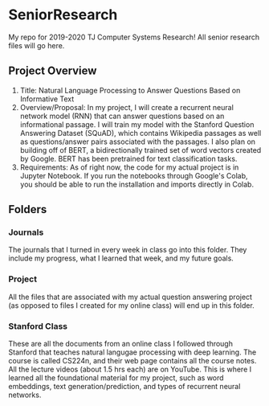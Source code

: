 # SeniorResearch

My repo for 2019-2020 TJ Computer Systems Research! All senior research files will go here.

## Project Overview
1. Title: Natural Language Processing to Answer Questions Based on Informative Text <br>
2. Overview/Proposal: In my project, I will create a recurrent neural network model (RNN) that can answer questions based on an informational passage. I will train my model with the Stanford Question Answering Dataset (SQuAD), which contains Wikipedia passages as well as questions/answer pairs associated with the passages. I also plan on building off of BERT, a bidirectionally trained set of word vectors created by Google. BERT has been pretrained for text classification tasks. <br>
3. Requirements: As of right now, the code for my actual project is in Jupyter Notebook. If you run the notebooks through Google's Colab, you should be able to run the installation and imports directly in Colab. <br>


## Folders

### Journals
The journals that I turned in every week in class go into this folder. They include my progress, what I learned that week, and my future goals.

### Project
All the files that are associated with my actual question answering project (as opposed to files I created for my online class) will end up in this folder.

### Stanford Class
These are all the documents from an online class I followed through Stanford that teaches natural langugae processing with deep learning. The course is called CS224n, and their web page contains all the course notes. All the lecture videos (about 1.5 hrs each) are on YouTube. This is where I learned all the foundational material for my project, such as word embeddings, text generation/prediction, and types of recurrent neural networks.
